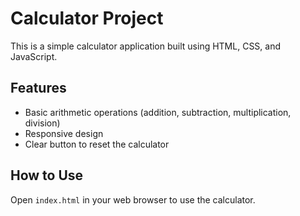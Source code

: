 # Calculator Project

This is a simple calculator application built using HTML, CSS, and JavaScript.

## Features
- Basic arithmetic operations (addition, subtraction, multiplication, division)
- Responsive design
- Clear button to reset the calculator

## How to Use
Open `index.html` in your web browser to use the calculator.
